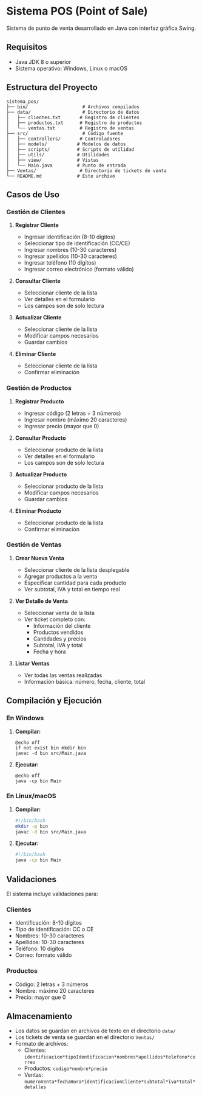 # Sistema POS (Point of Sale)

Sistema de punto de venta desarrollado en Java con interfaz gráfica Swing.

## Requisitos

- Java JDK 8 o superior
- Sistema operativo: Windows, Linux o macOS

## Estructura del Proyecto

```plaintext
sistema_pos/
├── bin/                    # Archivos compilados
├── data/                   # Directorio de datos
│   ├── clientes.txt       # Registro de clientes
│   ├── productos.txt      # Registro de productos
│   └── ventas.txt         # Registro de ventas
├── src/                    # Código fuente
│   ├── controllers/       # Controladores
│   ├── models/           # Modelos de datos
│   ├── scripts/          # Scripts de utilidad
│   ├── utils/            # Utilidades
│   ├── view/             # Vistas
│   └── Main.java         # Punto de entrada
├── Ventas/                # Directorio de tickets de venta
└── README.md             # Este archivo
```

## Casos de Uso

### Gestión de Clientes

1. **Registrar Cliente**
   - Ingresar identificación (8-10 dígitos)
   - Seleccionar tipo de identificación (CC/CE)
   - Ingresar nombres (10-30 caracteres)
   - Ingresar apellidos (10-30 caracteres)
   - Ingresar teléfono (10 dígitos)
   - Ingresar correo electrónico (formato válido)

2. **Consultar Cliente**
   - Seleccionar cliente de la lista
   - Ver detalles en el formulario
   - Los campos son de solo lectura

3. **Actualizar Cliente**
   - Seleccionar cliente de la lista
   - Modificar campos necesarios
   - Guardar cambios

4. **Eliminar Cliente**
   - Seleccionar cliente de la lista
   - Confirmar eliminación

### Gestión de Productos

1. **Registrar Producto**
   - Ingresar código (2 letras + 3 números)
   - Ingresar nombre (máximo 20 caracteres)
   - Ingresar precio (mayor que 0)

2. **Consultar Producto**
   - Seleccionar producto de la lista
   - Ver detalles en el formulario
   - Los campos son de solo lectura

3. **Actualizar Producto**
   - Seleccionar producto de la lista
   - Modificar campos necesarios
   - Guardar cambios

4. **Eliminar Producto**
   - Seleccionar producto de la lista
   - Confirmar eliminación

### Gestión de Ventas

1. **Crear Nueva Venta**
   - Seleccionar cliente de la lista desplegable
   - Agregar productos a la venta
   - Especificar cantidad para cada producto
   - Ver subtotal, IVA y total en tiempo real

2. **Ver Detalle de Venta**
   - Seleccionar venta de la lista
   - Ver ticket completo con:
     - Información del cliente
     - Productos vendidos
     - Cantidades y precios
     - Subtotal, IVA y total
     - Fecha y hora

3. **Listar Ventas**
   - Ver todas las ventas realizadas
   - Información básica: número, fecha, cliente, total

## Compilación y Ejecución

### En Windows

1. **Compilar:**

   ```batch
   @echo off
   if not exist bin mkdir bin
   javac -d bin src/Main.java
   ```

2. **Ejecutar:**

   ```batch
   @echo off
   java -cp bin Main
   ```

### En Linux/macOS

1. **Compilar:**

   ```bash
   #!/bin/bash
   mkdir -p bin
   javac -d bin src/Main.java
   ```

2. **Ejecutar:**

   ```bash
   #!/bin/bash
   java -cp bin Main
   ```

## Validaciones

El sistema incluye validaciones para:

### Clientes

- Identificación: 8-10 dígitos
- Tipo de identificación: CC o CE
- Nombres: 10-30 caracteres
- Apellidos: 10-30 caracteres
- Teléfono: 10 dígitos
- Correo: formato válido

### Productos

- Código: 2 letras + 3 números
- Nombre: máximo 20 caracteres
- Precio: mayor que 0

## Almacenamiento

- Los datos se guardan en archivos de texto en el directorio `data/`
- Los tickets de venta se guardan en el directorio `Ventas/`
- Formato de archivos:
  - Clientes: `identificacion*tipoIdentificacion*nombres*apellidos*telefono*correo`
  - Productos: `codigo*nombre*precio`
  - Ventas: `numeroVenta*fechaHora*identificacionCliente*subtotal*iva*total*detalles`
